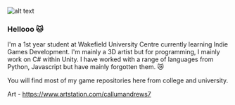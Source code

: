 ![alt text](https://i.postimg.cc/W3LzjbgG/Screenshot-2023-11-25-113517.png)
### Hellooo 🐱

I'm a 1st year student at Wakefield University Centre currently learning Indie Games Development. I'm mainly a 3D artist 
but for programming, I mainly work on C# within Unity. I have worked with a range of languages from Python, 
Javascript but have mainly forgotten them. 😿

You will find most of my game repositories here from college and university.

Art - https://www.artstation.com/callumandrews7



<!--
**Cizzy1/Cizzy1** is a ✨ _special_ ✨ repository because its `README.md` (this file) appears on your GitHub profile.

Here are some ideas to get you started:

- 🔭 I’m currently working on ...
- 🌱 I’m currently learning ...
- 👯 I’m looking to collaborate on ...
- 🤔 I’m looking for help with ...
- 💬 Ask me about ...
- 📫 How to reach me: ...
- 😄 Pronouns: ...
- ⚡ Fun fact: ...
-->
